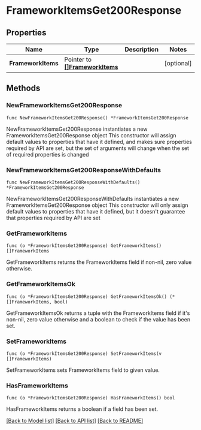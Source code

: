 # FrameworkItemsGet200Response

## Properties

Name | Type | Description | Notes
------------ | ------------- | ------------- | -------------
**FrameworkItems** | Pointer to [**[]FrameworkItems**](FrameworkItems.md) |  | [optional] 

## Methods

### NewFrameworkItemsGet200Response

`func NewFrameworkItemsGet200Response() *FrameworkItemsGet200Response`

NewFrameworkItemsGet200Response instantiates a new FrameworkItemsGet200Response object
This constructor will assign default values to properties that have it defined,
and makes sure properties required by API are set, but the set of arguments
will change when the set of required properties is changed

### NewFrameworkItemsGet200ResponseWithDefaults

`func NewFrameworkItemsGet200ResponseWithDefaults() *FrameworkItemsGet200Response`

NewFrameworkItemsGet200ResponseWithDefaults instantiates a new FrameworkItemsGet200Response object
This constructor will only assign default values to properties that have it defined,
but it doesn't guarantee that properties required by API are set

### GetFrameworkItems

`func (o *FrameworkItemsGet200Response) GetFrameworkItems() []FrameworkItems`

GetFrameworkItems returns the FrameworkItems field if non-nil, zero value otherwise.

### GetFrameworkItemsOk

`func (o *FrameworkItemsGet200Response) GetFrameworkItemsOk() (*[]FrameworkItems, bool)`

GetFrameworkItemsOk returns a tuple with the FrameworkItems field if it's non-nil, zero value otherwise
and a boolean to check if the value has been set.

### SetFrameworkItems

`func (o *FrameworkItemsGet200Response) SetFrameworkItems(v []FrameworkItems)`

SetFrameworkItems sets FrameworkItems field to given value.

### HasFrameworkItems

`func (o *FrameworkItemsGet200Response) HasFrameworkItems() bool`

HasFrameworkItems returns a boolean if a field has been set.


[[Back to Model list]](../README.md#documentation-for-models) [[Back to API list]](../README.md#documentation-for-api-endpoints) [[Back to README]](../README.md)


